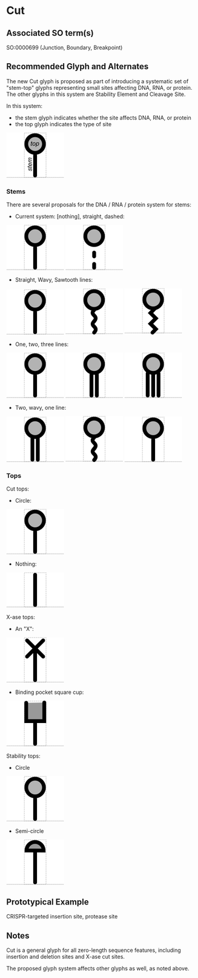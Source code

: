 # Cut

## Associated SO term(s)
SO:0000699 (Junction, Boundary, Breakpoint)

## Recommended Glyph and Alternates
The new Cut glyph is proposed as part of introducing a systematic set of "stem-top" glyphs representing small sites affecting DNA, RNA, or protein.  The other glyphs in this system are Stability Element and Cleavage Site.

In this system:

- the stem glyph indicates whether the site affects DNA, RNA, or protein
- the top glyph indicates the type of site

![glyph specification](stem-top-specification.png)

### Stems
There are several proposals for the DNA / RNA / protein system for stems:

- Current system: [nothing], straight, dashed:

![glyph specification](stem-top-specification-straight.png)
![glyph specification](stem-top-specification-dashed.png)

- Straight, Wavy, Sawtooth lines:

![glyph specification](stem-top-specification-straight.png)
![glyph specification](stem-top-specification-wavy.png)
![glyph specification](stem-top-specification-sawtooth.png)

- One, two, three lines:

![glyph specification](stem-top-specification-straight.png)
![glyph specification](stem-top-specification-double.png)
![glyph specification](stem-top-specification-triple.png)

- Two, wavy, one line:

![glyph specification](stem-top-specification-double.png)
![glyph specification](stem-top-specification-wavy.png)
![glyph specification](stem-top-specification-straight.png)

### Tops

Cut tops:

- Circle:

![glyph specification](stem-top-specification-straight.png)

- Nothing:

![glyph specification](stem-top-specification-plain.png)


X-ase tops:

- An "X":

![glyph specification](stem-top-specification-X.png)

- Binding pocket square cup:

![glyph specification](stem-top-specification-cup.png)


Stability tops:

- Circle

![glyph specification](stem-top-specification-straight.png)

- Semi-circle

![glyph specification](stem-top-specification-semicircle.png)


## Prototypical Example

CRISPR-targeted insertion site, protease site

## Notes
Cut is a general glyph for all zero-length sequence features, including insertion and deletion sites and X-ase cut sites.

The proposed glyph system affects other glyphs as well, as noted above.